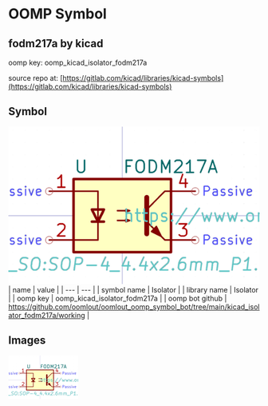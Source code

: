 # OOMP Symbol  
## fodm217a  by kicad  
  
oomp key: oomp_kicad_isolator_fodm217a  
  
source repo at: [https://gitlab.com/kicad/libraries/kicad-symbols](https://gitlab.com/kicad/libraries/kicad-symbols)  
## Symbol  
  
[![working.png](working_600.png)](working.png)  
| name | value | 
| --- | --- | 
| symbol name | Isolator | 
| library name | Isolator | 
| oomp key | oomp_kicad_isolator_fodm217a | 
| oomp bot github | https://github.com/oomlout/oomlout_oomp_symbol_bot/tree/main/kicad_isolator_fodm217a/working | 
## Images  
  
[![working.png](working_140.png)](working.png)  
